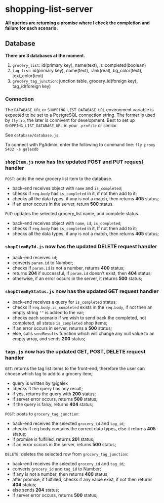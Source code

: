 # shopping-list-server

**All queries are returning a promise where I check the completion and failure for each scenario.**

## Database

**There are 3 databases at the moment.**

1. `grocery_list`:  id(primary key), name(text), is_completed(boolean)
2. `tag-list`: id(primary key), name(text), rank(real), bg_color(text), text_color(text)
3. `grocery_tag_junction`: junction table, grocery_id(foreign key), tag_id(foreign key)

### Connection

The `DATABASE_URL` or `SHOPPING_LIST_DATABASE_URL` environment variable is expected to
be set to a PostgreSQL connection string. The former is used by `fly.io`, the later is
connivent for development. Best to set up `SHOPPING_LIST_DATABASE_URL` in your `.profile`
or similar.

See `database/database.js`.

To connect with PgAdmin, enter the following to command line:
`fly proxy 5432 -a galexdb`

### `shopItem.js` now has the updated POST and PUT request handler

`POST`: adds the new grocery list item to the database.

- back-end receives object with `name` and `is_completed`;
- checks if `req.body` has `is_completed` in it, if not then add to it;
- checks all the data types, if any is not a match, then returns **405** status;
- if an error occurs in the server, return **500** status.

`PUT`: updates the selected grocery_list name, and complete status. 

- back-end receives object with `name`, `id`, `is_completed`;
- checks if `req.body` has `is_completed` in it, If not then add to it;
- checks all the data types, if any is not a match, then returns **405** status;

### `shopItemById.js` now has the updated DELETE request handler

- back-end receives `id`;
- converts `param.id` to Number;
- checks if `param.id` is not a number, returns **400** status;
- returns **204** if successful, if `param.id` doesn't exist, then **404** status;
- otherwise, if an error occurs in the server, it returns **500** status;

### `shopItemByStatus.js` now has the updated GET request handler

- back-end receives a query for `is_completed` status;
- checks if `req.body.is_completed` exists in the `req.body`, if not then an empty string `""` is added to the var;
- checks each scenario if we wish to send back the completed, not completed, all status `is_completed` shop items;
- if an error occurs in server, returns a **500** status;
- else, calls `sendResults` function which will change any null value to an empty array, and sends **200** status;

### `tags.js` now has the updated GET, POST, DELETE request handler

`GET`: returns the tag list items to the front-end, therefore the user can choose which tag to add to a grocery item;

- query is written by @igalex 
- checks if the query has any result;
- if yes, returns the query with **200** status;
- if server error occurs, returns **500** status;
- if the query is falsy, returns **404** status;

`POST`: posts to `grocery_tag_junction`:

- back-end receives the selected `grocery_id` and `tag_id`;
- checks if req.body contains the correct data types, else it returns **405** status;
- if promise is fulfilled, returns **201** status;
- if an error occurs in the server, returns **500** status;

`DELETE`:  deletes the selected row from `grocery_tag_junction`:

- back-end receives the selected `grocery_id` and `tag_id`;
- converts `grocery_id` and `tag_id` to Number;
- if any is not a number, then returns **400** status;
- after promise, if fulfilled, checks if any value exist, if not then returns **404** status;
- else sends **204** status;
- if server error occurs, returns **500** status;
